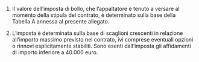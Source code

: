 1. Il valore dell’imposta di bollo, che l’appaltatore è tenuto a versare al momento della stipula del contrato, è determinato sulla base della Tabella A annessa al presente allegato.

2. L’imposta è determinata sulla base di scaglioni crescenti in relazione all’importo massimo previsto nel contrato, ivi comprese eventuali opzioni o rinnovi esplicitamente stabiliti. Sono esenti dall’imposta gli affidamenti di importo inferiore a 40.000 euro.